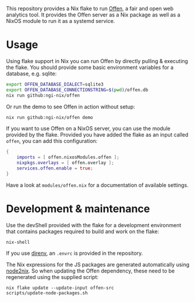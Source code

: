 This repository provides a Nix flake to run [Offen](https://www.offen.dev/), a
fair and open web analytics tool. It provides the Offen server as a Nix package
as well as a NixOS module to run it as a systemd service.


# Usage

Using flake support in Nix you can run Offen by directly pulling & executing the
flake. You should provide some basic environment variables for a database, e.g.
sqlite:

```sh
export OFFEN_DATABASE_DIALECT=sqlite3
export OFFEN_DATABASE_CONNECTIONSTRING=$(pwd)/offen.db
nix run github:ngi-nix/offen
```

Or run the demo to see Offen in action without setup:

```sh
nix run github:ngi-nix/offen demo
```

If you want to use Offen on a NixOS server, you can use the module provided by
the flake. Provided you have added the flake as an input called `offen`, you can
add this configuration:

```nix
{
    imports = [ offen.nixosModules.offen ];
    nixpkgs.overlays = [ offen.overlay ];
    services.offen.enable = true;
}
```

Have a look at `modules/offen.nix` for a documentation of available settings.


# Development & maintenance

Use the devShell provided with the flake for a development environment that
contains packages required to build and work on the flake:

    nix-shell

If you use [direnv](https://direnv.net/), an `.envrc` is provided in the
repository.

The Nix expressions for the JS packages are generated automatically using
[node2nix](https://github.com/svanderburg/node2nix). So when updating the Offen
dependency, these need to be regenerated using the supplied script:

    nix flake update --update-input offen-src
    scripts/update-node-packages.sh

